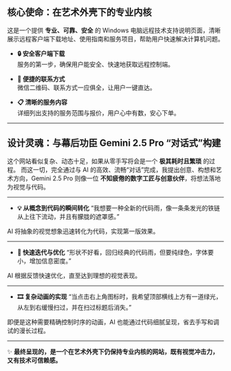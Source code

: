 ## 核心使命：在艺术外壳下的专业内核

这是一个提供 **专业、可靠、安全** 的 Windows 电脑远程技术支持说明页面，清晰展示远程客户端下载地址、使用指南和服务项目，帮助用户快速解决计算机问题。

- **🔒 安全客户端下载**  
  服务的第一步，确保用户能安全、快速地获取远程控制端。

- **📱 便捷的联系方式**  
  微信二维码、联系方式一应俱全，让用户一键直达。

- **📋 清晰的服务内容**  
  详细列出支持的服务范围与报价，用户心中有数，安心下单。

---

## 设计灵魂：与幕后功臣 Gemini 2.5 Pro “对话式”构建

这个网站看似复杂、动态十足，如果从零手写将会是一个 **极其耗时且繁琐** 的过程。  而这一切，完全通过与 AI 的高效、流畅“对话”完成，我提出创意、构想和艺术方向，Gemini 2.5 Pro 则像一位 **不知疲倦的数字工匠与创意伙伴**，将想法落地为视觉与代码。

---

- **💡 从概念到代码的瞬间转化**
“我想要一种全新的代码雨，像一条条发光的铁链从上往下流动，并且有朦胧的遮罩感。”

AI 将抽象的视觉想象迅速转化为代码，实现第一版效果。

---

- **🔄 快速迭代与优化**
 “形状不好看，回归经典的代码雨，但要纯绿色，字体要小，增加信息密度。”

AI 根据反馈快速优化，直至达到理想的视觉表现。

---

- **🎞️ 复杂动画的实现**
 “当点击右上角图标时，我希望顶部横线上方有一道绿光，从左到右缓慢扫过，并在扫过标题后消失。”

即便是这种需要精确控制时序的动画，AI 也能通过代码细腻呈现，省去手写和调试的漫长过程。

---

✨ **最终呈现的，是一个在艺术外壳下仍保持专业内核的网站，既有视觉冲击力，又有技术可信赖感。**
